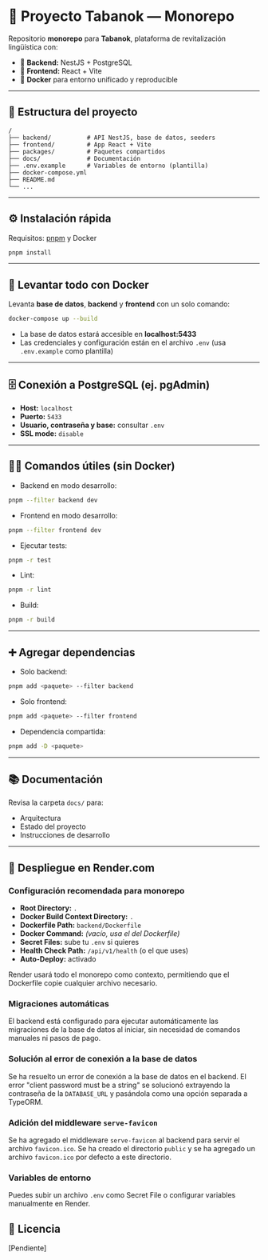 # 🌿 Proyecto Tabanok — Monorepo

Repositorio **monorepo** para **Tabanok**, plataforma de revitalización lingüística con:

- 🚀 **Backend:** NestJS + PostgreSQL
- 🎨 **Frontend:** React + Vite
- 🐳 **Docker** para entorno unificado y reproducible

---

## 📁 Estructura del proyecto

```
/
├── backend/          # API NestJS, base de datos, seeders
├── frontend/         # App React + Vite
├── packages/         # Paquetes compartidos
├── docs/             # Documentación
├── .env.example      # Variables de entorno (plantilla)
├── docker-compose.yml
├── README.md
└── ...
```

---

## ⚙️ Instalación rápida

Requisitos: [pnpm](https://pnpm.io/) y Docker

```bash
pnpm install
```

---

## 🐳 Levantar todo con Docker

Levanta **base de datos**, **backend** y **frontend** con un solo comando:

```bash
docker-compose up --build
```

- La base de datos estará accesible en **localhost:5433**
- Las credenciales y configuración están en el archivo `.env` (usa `.env.example` como plantilla)

---

## 🗄️ Conexión a PostgreSQL (ej. pgAdmin)

- **Host:** `localhost`
- **Puerto:** `5433`
- **Usuario, contraseña y base:** consultar `.env`
- **SSL mode:** `disable`

---

## 🧑‍💻 Comandos útiles (sin Docker)

- Backend en modo desarrollo:

```bash
pnpm --filter backend dev
```

- Frontend en modo desarrollo:

```bash
pnpm --filter frontend dev
```

- Ejecutar tests:

```bash
pnpm -r test
```

- Lint:

```bash
pnpm -r lint
```

- Build:

```bash
pnpm -r build
```

---

## ➕ Agregar dependencias

- Solo backend:

```bash
pnpm add <paquete> --filter backend
```

- Solo frontend:

```bash
pnpm add <paquete> --filter frontend
```

- Dependencia compartida:

```bash
pnpm add -D <paquete>
```

---

## 📚 Documentación

Revisa la carpeta `docs/` para:

- Arquitectura
- Estado del proyecto
- Instrucciones de desarrollo

---

## 🚀 Despliegue en Render.com

### Configuración recomendada para monorepo

- **Root Directory:** `.`
- **Docker Build Context Directory:** `.`
- **Dockerfile Path:** `backend/Dockerfile`
- **Docker Command:** *(vacío, usa el del Dockerfile)*
- **Secret Files:** sube tu `.env` si quieres
- **Health Check Path:** `/api/v1/health` (o el que uses)
- **Auto-Deploy:** activado

Render usará todo el monorepo como contexto, permitiendo que el Dockerfile copie cualquier archivo necesario.

### Migraciones automáticas

El backend está configurado para ejecutar automáticamente las migraciones de la base de datos al iniciar, sin necesidad de comandos manuales ni pasos de pago.

### Solución al error de conexión a la base de datos

Se ha resuelto un error de conexión a la base de datos en el backend. El error "client password must be a string" se solucionó extrayendo la contraseña de la `DATABASE_URL` y pasándola como una opción separada a TypeORM.

### Adición del middleware `serve-favicon`

Se ha agregado el middleware `serve-favicon` al backend para servir el archivo `favicon.ico`. Se ha creado el directorio `public` y se ha agregado un archivo `favicon.ico` por defecto a este directorio.

### Variables de entorno

Puedes subir un archivo `.env` como Secret File o configurar variables manualmente en Render.


## 📝 Licencia

[Pendiente]
